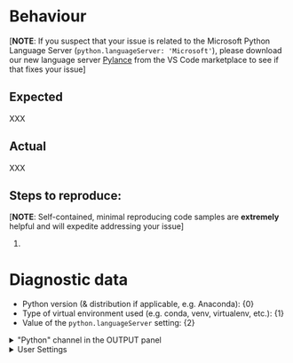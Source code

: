 <!-- Please search existing issues to avoid creating duplicates;
     https://github.com/microsoft/vscode-python/issues?q=is%3Aopen+is%3Aissue+label%3Atype-bug
-->

# Behaviour

[**NOTE**: If you suspect that your issue is related to the Microsoft Python Language Server (`python.languageServer: 'Microsoft'`), please download our new language server [Pylance](https://marketplace.visualstudio.com/items?itemName=ms-python.vscode-pylance) from the VS Code marketplace to see if that fixes your issue]


## Expected

XXX

## Actual

XXX

## Steps to reproduce:

[**NOTE**: Self-contained, minimal reproducing code samples are **extremely** helpful and will expedite addressing your issue]

1.

<!--
Note: If you think a GIF of what is happening would be helpful, consider tools like https://www.cockos.com/licecap/, https://github.com/phw/peek or https://www.screentogif.com/ .
You can attach such things **after** you create your issue on GitHub.
-->

# Diagnostic data

-   Python version (& distribution if applicable, e.g. Anaconda): {0}
-   Type of virtual environment used (e.g. conda, venv, virtualenv, etc.): {1}
-   Value of the `python.languageServer` setting: {2}

<details>

<summary>"Python" channel in the OUTPUT panel</summary>

<p>

<!-- Run the "Python: Show Output" command to see the requested output. --->
```
{3}
```

</p>
</details>


<details>

<summary>User Settings</summary>

<p>

```
{4}
```

</p>
</details>
